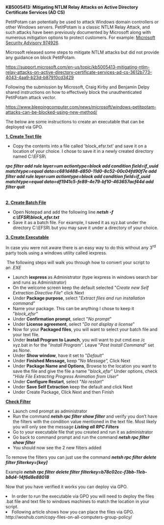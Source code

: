 <p><strong>KB5005413: Mitigating NTLM Relay Attacks on Active Directory Certificate Services (AD CS)</strong></p>
<p>PetitPotam can potentially be used to attack Windows domain controllers or other Windows servers. PetitPotam is a classic NTLM Relay Attack, and such attacks have been previously documented by Microsoft along with numerous mitigation options to protect customers.&nbsp;For&nbsp;example:&nbsp;<a href="https://docs.microsoft.com/security-updates/SecurityAdvisories/2009/974926">Microsoft Security Advisory 974926</a>.&nbsp;</p>
<p>Microsoft released some steps to mitigate NTLM attacks but did not provide any guidance on block PetitPotam.</p>
<p><a href="https://support.microsoft.com/en-us/topic/kb5005413-mitigating-ntlm-relay-attacks-on-active-directory-certificate-services-ad-cs-3612b773-4043-4aa9-b23d-b87910cd3429">https://support.microsoft.com/en-us/topic/kb5005413-mitigating-ntlm-relay-attacks-on-active-directory-certificate-services-ad-cs-3612b773-4043-4aa9-b23d-b87910cd3429</a></p>
<p>Following the submission by Microsoft, Craig Kirby and Benjamin Delpy shared instructions on how to effectively block the unauthenticated PetitPotam attack vector.</p>
<p><a href="https://www.bleepingcomputer.com/news/microsoft/windows-petitpotam-attacks-can-be-blocked-using-new-method/">https://www.bleepingcomputer.com/news/microsoft/windows-petitpotam-attacks-can-be-blocked-using-new-method/</a></p>
<p>The below are some instructions to create an executable that can be deployed via GPO.</p>
<p><strong><u>1. Create Text file</u></strong></p>
<ul>
<li>Copy&nbsp;the contents into a file called 'block_efsr.txt' and save it on a location of your choice. I chose to save it in a newly created directory named C:\EFSR\</li>
</ul>
<p><strong><em> rpc filter add rule layer=um actiontype=block add condition field=if_uuid matchtype=equal data=c681d488-d850-11d0-8c52-00c04fd90f7e add filter add rule layer=um actiontype=block add condition field=if_uuid matchtype=equal data=df1941c5-fe89-4e79-bf10-463657acf44d add filter quit</em></strong><br /><br /><br /><strong><u>2. Create Batch File</u></strong></p>
<ul>
<li>Open Notepad and add the following line&nbsp;<em><strong>netsh -f c:\EFSR\block_efsr.txt</strong></em></li>
<li>Save it as a batch file. For example, I saved it as xyz.bat under the directory C:\EFSR\ but you may save it under a directory of your choice.</li>
</ul>
<p><strong><u>3. Create Executable</u></strong></p>
<p>In case you were not aware there is an easy way to do this without any 3<sup>rd</sup> party tools using a windows utility called iexpress.</p>
<p>&nbsp;The following steps will walk you through how to convert your script to an&nbsp;<em>.EXE</em></p>
<ul>
<li>Launch <strong>iexpress </strong>as Administrator (type iexpress in windows search bar and runs as Administrator)</li>
<li>On the welcome screen keep the default selected "<em>Create new Self Extraction Directive File</em>" click Next</li>
<li>Under&nbsp;<strong>Package purpose</strong>, select "<em>Extract files and run installation command</em>"</li>
<li>Name your package. This can be anything I chose to keep it "<em>block_efsr"</em></li>
<li>Under&nbsp;<strong>Confirmation prompt</strong>, select "<em>No prompt</em>"</li>
<li>Under&nbsp;<strong>License agreement</strong>, select "<em>Do not display a license</em>"</li>
<li>Now for your&nbsp;<strong>Packaged files</strong>, you will want to select your batch file and your text file.&nbsp;</li>
<li>Under&nbsp;<strong>Install Program to Launch</strong>, you will want to put&nbsp;cmd.exe /c xyz.bat&nbsp;in for the "<em>Install Program</em>". Leave "<em>Post Install Command</em>" set as&nbsp;<em>None</em>.</li>
<li>Under&nbsp;<strong>Show window</strong>, have it set to "<em>Default</em>"</li>
<li>Under&nbsp;<strong>Finished Message,&nbsp;</strong>keep "<em>No Message",&nbsp;</em>Click Next</li>
<li>Under&nbsp;<strong>Package Name and Options</strong>, Browse to the location you want to save the file and give the file a name "<em>block_efsr</em>" Under options, check "<em>Hide File Extracting Progress Animation from User</em>"</li>
<li>Under&nbsp;<strong>Configure Restart</strong>, select "<em>No restart</em>"</li>
<li>Under&nbsp;<strong>Save Self Extraction</strong>&nbsp;keep the default and click Next</li>
<li>Under Create Package, Click Next and then Finish</li>
</ul>
<p><strong><u>Check Filter</u></strong></p>
<ul>
<li>Launch cmd prompt as administrator</li>
<li>Run the command <strong><em>netsh rpc filter show filter</em></strong> and verify you don&rsquo;t have the filters with the condition value mentioned in the text file. Most likely you will only see the message <strong><em>Listing all RPC Filters</em></strong></li>
<li>Go to your executable file that you created and run it as administrator</li>
<li>Go back to command prompt and run the command <strong><em>netsh rpc filter show filter</em></strong></li>
<li>You should now see the 2 new filters added</li>
</ul>
<p>To remove the filters you can just use the command <strong><em>netsh rpc filter delete filter filterkey=[key]</em></strong></p>
<p>Example <strong><em>netsh rpc filter delete filter filterkey=b78c02cc-f3bb-11eb-b8d4-14f6d8e88018</em></strong></p>
<p>Now that you have verified it works you can deploy via GPO.
<li>In order to run the executable via GPO you will need to deploy the files .bat file and text file to windows machines to match the location in your script. </l>
<li>Following article shows how you can place the files via GPO. </l>
http://woshub.com/copy-files-on-all-computers-group-policy/</p>

